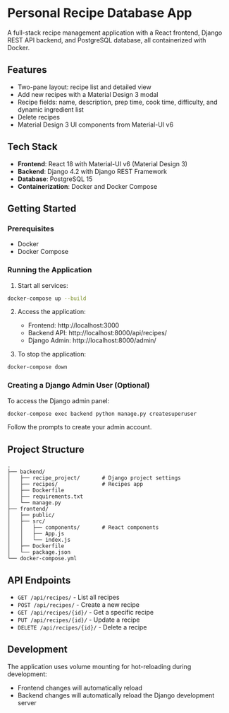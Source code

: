 # Personal Recipe Database App

A full-stack recipe management application with a React frontend, Django REST API backend, and PostgreSQL database, all containerized with Docker.

## Features

- Two-pane layout: recipe list and detailed view
- Add new recipes with a Material Design 3 modal
- Recipe fields: name, description, prep time, cook time, difficulty, and dynamic ingredient list
- Delete recipes
- Material Design 3 UI components from Material-UI v6

## Tech Stack

- **Frontend**: React 18 with Material-UI v6 (Material Design 3)
- **Backend**: Django 4.2 with Django REST Framework
- **Database**: PostgreSQL 15
- **Containerization**: Docker and Docker Compose

## Getting Started

### Prerequisites

- Docker
- Docker Compose

### Running the Application

1. Start all services:
```bash
docker-compose up --build
```

2. Access the application:
   - Frontend: http://localhost:3000
   - Backend API: http://localhost:8000/api/recipes/
   - Django Admin: http://localhost:8000/admin/

3. To stop the application:
```bash
docker-compose down
```

### Creating a Django Admin User (Optional)

To access the Django admin panel:

```bash
docker-compose exec backend python manage.py createsuperuser
```

Follow the prompts to create your admin account.

## Project Structure

```
.
├── backend/
│   ├── recipe_project/       # Django project settings
│   ├── recipes/              # Recipes app
│   ├── Dockerfile
│   ├── requirements.txt
│   └── manage.py
├── frontend/
│   ├── public/
│   ├── src/
│   │   ├── components/       # React components
│   │   ├── App.js
│   │   └── index.js
│   ├── Dockerfile
│   └── package.json
└── docker-compose.yml
```

## API Endpoints

- `GET /api/recipes/` - List all recipes
- `POST /api/recipes/` - Create a new recipe
- `GET /api/recipes/{id}/` - Get a specific recipe
- `PUT /api/recipes/{id}/` - Update a recipe
- `DELETE /api/recipes/{id}/` - Delete a recipe

## Development

The application uses volume mounting for hot-reloading during development:
- Frontend changes will automatically reload
- Backend changes will automatically reload the Django development server
